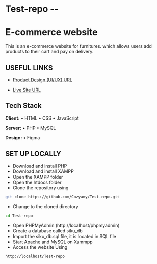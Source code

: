 # Test-repo --

# E-commerce website
 
 This is an e-commerce website for furnitures. which allows users add products to their cart and pay on delivery.

## USEFUL LINKS
 - [Product Design (UI/UX) URL](https://www.figma.com/file/194MavmhAB8SlFxnBdawwL/Siku-Furniture-Home?type=design&node-id=1%3A2&t=39O0mPSs6FcAKoHs-1)

 - [Live Site URL](https://siku-fh.000webhostapp.com)

## Tech Stack

**Client:** • HTML • CSS • JavaScript

**Server:** • PHP • MySQL

**Design:** • Figma

## SET UP LOCALLY
- Download and install PHP
- Download and install XAMPP
- Open the XAMPP folder 
- Open the htdocs folder
- Clone the repository using

```bash
git clone https://github.com/Cozyamy/Test-repo.git
```
- Change to the cloned directory
```bash
cd Test-repo
```
- Open PHPMyAdmin (http://localhost/phpmyadmin)
- Create a database called siku_db
- Import the siku_db.sql file, it is located in SQL file
- Start Apache and MySQL on Xammpp 
- Access the website Using 
```bash
http://localhost/Test-repo
```